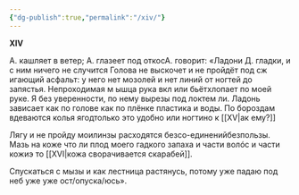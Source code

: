 ```yaml
---
{"dg-publish":true,"permalink":"/xiv/"}
---
```


**XIV**

А. кашляет в ветер;
А. глазеет под откосА. говорит:
«Ладони Д. гладки, и с ним ничего не случится
Голова не выскочет и не пройдёт под сж
игающий асфальт: у него нет мозолей и
нет линий от ногтей до запястья. Непроходимая м
ышца рука вкл или бьётхлопает по моей руке.
Я без уверенности, по нему вырезы под локтем ли.
Ладонь зависает как по голове как по плёнке пластика и воды.
По бороздам вдеваются колья ягодтолько это удобно или ногтино к
[[XV\|ак ему?]]

Лягу и не пройду моилинзы расходятся безсо-единенийбезпользы.
Мазь на коже что ли плод
моего гадкого запаха и части волóс и части кожиэ
то [[XVI\|кожа сворачивается скарабей]].

Спускаться с мызы и как лестница растянусь, потому
уже падаю под неб уже
уже ост/опуска/юсь».